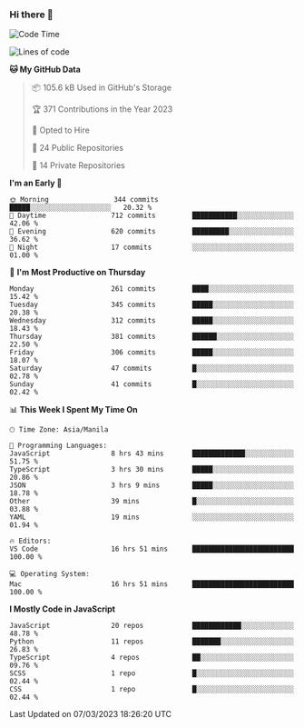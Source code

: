 ### Hi there 👋

<!--START_SECTION:waka-->
![Code Time](http://img.shields.io/badge/Code%20Time-136%20hrs%2016%20mins-blue)

![Lines of code](https://img.shields.io/badge/From%20Hello%20World%20I%27ve%20Written-8.2%20million%20lines%20of%20code-blue)

**🐱 My GitHub Data** 

> 📦 105.6 kB Used in GitHub's Storage 
 > 
> 🏆 371 Contributions in the Year 2023
 > 
> 💼 Opted to Hire
 > 
> 📜 24 Public Repositories 
 > 
> 🔑 14 Private Repositories 
 > 
**I'm an Early 🐤** 

```text
🌞 Morning                344 commits         █████░░░░░░░░░░░░░░░░░░░░   20.32 % 
🌆 Daytime                712 commits         ███████████░░░░░░░░░░░░░░   42.06 % 
🌃 Evening                620 commits         █████████░░░░░░░░░░░░░░░░   36.62 % 
🌙 Night                  17 commits          ░░░░░░░░░░░░░░░░░░░░░░░░░   01.00 % 
```
📅 **I'm Most Productive on Thursday** 

```text
Monday                   261 commits         ████░░░░░░░░░░░░░░░░░░░░░   15.42 % 
Tuesday                  345 commits         █████░░░░░░░░░░░░░░░░░░░░   20.38 % 
Wednesday                312 commits         █████░░░░░░░░░░░░░░░░░░░░   18.43 % 
Thursday                 381 commits         ██████░░░░░░░░░░░░░░░░░░░   22.50 % 
Friday                   306 commits         █████░░░░░░░░░░░░░░░░░░░░   18.07 % 
Saturday                 47 commits          █░░░░░░░░░░░░░░░░░░░░░░░░   02.78 % 
Sunday                   41 commits          █░░░░░░░░░░░░░░░░░░░░░░░░   02.42 % 
```


📊 **This Week I Spent My Time On** 

```text
🕑︎ Time Zone: Asia/Manila

💬 Programming Languages: 
JavaScript               8 hrs 43 mins       █████████████░░░░░░░░░░░░   51.75 % 
TypeScript               3 hrs 30 mins       █████░░░░░░░░░░░░░░░░░░░░   20.86 % 
JSON                     3 hrs 9 mins        █████░░░░░░░░░░░░░░░░░░░░   18.78 % 
Other                    39 mins             █░░░░░░░░░░░░░░░░░░░░░░░░   03.88 % 
YAML                     19 mins             ░░░░░░░░░░░░░░░░░░░░░░░░░   01.94 % 

🔥 Editors: 
VS Code                  16 hrs 51 mins      █████████████████████████   100.00 % 

💻 Operating System: 
Mac                      16 hrs 51 mins      █████████████████████████   100.00 % 
```

**I Mostly Code in JavaScript** 

```text
JavaScript               20 repos            ████████████░░░░░░░░░░░░░   48.78 % 
Python                   11 repos            ███████░░░░░░░░░░░░░░░░░░   26.83 % 
TypeScript               4 repos             ██░░░░░░░░░░░░░░░░░░░░░░░   09.76 % 
SCSS                     1 repo              █░░░░░░░░░░░░░░░░░░░░░░░░   02.44 % 
CSS                      1 repo              █░░░░░░░░░░░░░░░░░░░░░░░░   02.44 % 
```




 Last Updated on 07/03/2023 18:26:20 UTC
<!--END_SECTION:waka-->

